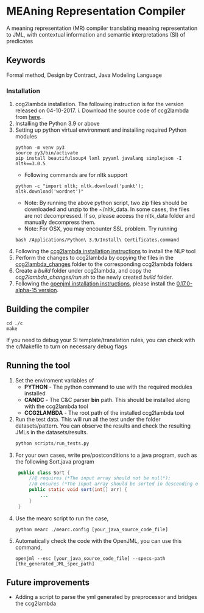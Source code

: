 # MEAning Representation Compiler

A meaning representation (MR) compiler translating meaning representation to JML, with contextual information and semantic interpretations (SI) of predicates

## Keywords
Formal method, Design by Contract, Java Modeling Language

### Installation
1. ccg2lambda installation. The following instruction is for the version released on 04-10-2017.
	i. Download the source code of ccg2lambda from [here](https://github.com/mynlp/ccg2lambda/archive/refs/tags/eacl2017.tar.gz).
2. Installing the Python 3.9 or above
3. Setting up python virtual environment and installing required Python modules
	```
	python -m venv py3
	source py3/bin/activate
	pip install beautifulsoup4 lxml pyyaml javalang simplejson -I nltk==3.0.5
	```
	- Following commands are for nltk support
	```
	python -c "import nltk; nltk.download('punkt'); nltk.download('wordnet')"
	```
	- Note: By running the above python script, two zip files should be downloaded and unzip to the ~/nltk_data. In some cases, the files are not decompressed. If so, please access the nltk_data folder and manually decompress them.
	- Note: For OSX, you may encounter SSL problem. Try running
	``` 
	bash /Applications/Python\ 3.9/Install\ Certificates.command
	```
3. Following the [ccg2lambda installation instructions](https://github.com/mynlp/ccg2lambda) to install the NLP tool
4. Perform the changes to ccg2lambda by copying the files in the [ccg2lambda_changes](./ccg2lambda/changes/src) folder to the corresponding ccg2lambda folders
5. Create a *build* folder under ccg2lambda, and copy the *ccg2lambda_changes/run.sh* to the newly created *build* folder.
6. Following the [openjml installation instructions](https://www.openjml.org/downloads/), please install the [0.17.0-alpha-15 version](https://github.com/OpenJML/OpenJML/releases/tag/0.17.0-alpha-15).

## Building the compiler
```
cd ./c
make
```
If you need to debug your SI template/translation rules, you can check with the c/Makefile to turn on necessary debug flags

## Running the tool
1. Set the enviroment variables of 
   	- **PYTHON** - The python command to use with the required modules installed
   	- **CANDC** - The C&C parser **bin** path. This should be installed along with the ccg2lambda tool
   	- **CCG2LAMBDA** - The root path of the installed ccg2lambda tool
2. Run the test data. This will run all the test under the folder datasets/pattern. You can observe the results and check the resulting JMLs in the datasets/results.
   ```python
   python scripts/run_tests.py
   ```
3. For your own cases, write pre/postconditions to a java program, such as the following Sort.java program
   ```java
	public class Sort {
		//@ requires (*The input array should not be null*);
		//@ ensures (*The input array should be sorted in descending order*);
		public static void sort(int[] arr) {
			...
		}
	}
   ```
4. Use the mearc script to run the case,
	```
	python mearc ./mearc.config [your_java_source_code_file]
	```
5. Automatically check the code with the OpenJML, you can use this command,
	```
	openjml --esc [your_java_source_code_file] --specs-path [the_generated_JML_spec_path]
	```
	

## Future improvements
- Adding a script to parse the yml generated by preprocessor and bridges the ccg2lambda
